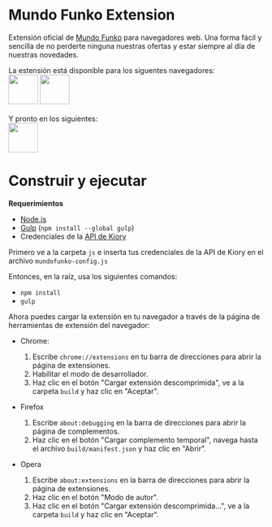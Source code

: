 # Mundo Funko Extension

Extensión oficial de [Mundo Funko](http://mundofunko.com/) para navegadores web. 
Una forma fácil y sencilla de no perderte ninguna nuestras ofertas y estar siempre al día de nuestras novedades.

La estensión está disponible para los siguentes navegadores:<br>
<a href="https://chrome.google.com/webstore/detail/mundo-funko/goibikienfkamlekcdhlcobgnjmaoabh" target="_blank"><img src="https://s-media-cache-ak0.pinimg.com/originals/6a/34/1e/6a341ef5ca34e6b2080c7fa50476329a.png" height="58"></a>
<a href="https://addons.opera.com/es/extensions/details/mundo-funko/" target="_blank"><img src="https://vignette2.wikia.nocookie.net/central/images/1/1d/Opera-icon-high-res.png/revision/latest/scale-to-width-down/477?cb=20151126225931" height="58"></a><br><br>
Y pronto en los siguientes:<br>
<a href="https://addons.mozilla.org/es/firefox/addon/mundo-funko/" target="_blank"><img src="http://4.bp.blogspot.com/-ZHixWmbaR-M/VSo81IfExlI/AAAAAAAAFgE/DoPCiKnc5nc/s1600/firefox_logo-only_RGB.png" height="58"></a>


# Construir y ejecutar

**Requerimientos**

- [Node.js](https://nodejs.org/es/download/)
- [Gulp](http://gulpjs.com/) (`npm install --global gulp`)
- Credenciales de la [API de Kiory](http://api.kiory.pro)

Primero ve a la carpeta `js` e inserta tus credenciales de la API de Kiory en el archivo `mundofunko-config.js`

Entonces, en la raíz, usa los siguientes comandos:

- `npm install`
- `gulp`

Ahora puedes cargar la extensión en tu navegador a través de la página de herramientas de extensión del navegador:

- Chrome:
  1. Escribe `chrome://extensions` en tu barra de direcciones para abrir la página de extensiones.
  2. Habilitar el modo de desarrollador.
  3. Haz clic en el botón "Cargar extensión descomprimida", ve a la carpeta `build` y haz clic en "Aceptar".
  
- Firefox
  1. Escribe `about:debugging` en la barra de direcciones para abrir la página de complementos.
  2. Haz clic en el botón "Cargar complemento temporal", navega hasta el archivo `build/manifest.json` y haz clic en "Abrir".
  
- Opera
  1. Escribe `about:extensions` en la barra de direcciones para abrir la página de extensiones.
  2. Haz clic en el botón "Modo de autor".
  3. Haz clic en el botón "Cargar extensión descomprimida…", ve a la carpeta `build` y haz clic en "Aceptar".
